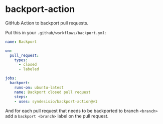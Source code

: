 # backport-action

GitHub Action to backport pull requests.

Put this in your `.github/workflows/backport.yml`:

```yml
name: Backport

on:
  pull_request:
    types:
      - closed
      - labeled

jobs:
  backport:
    runs-on: ubuntu-latest
    name: Backport closed pull request
    steps:
    - uses: syndesisio/backport-action@v1
```

And for each pull request that needs to be backported to branch `<branch>` add a `backport <branch>` label on the pull request.
